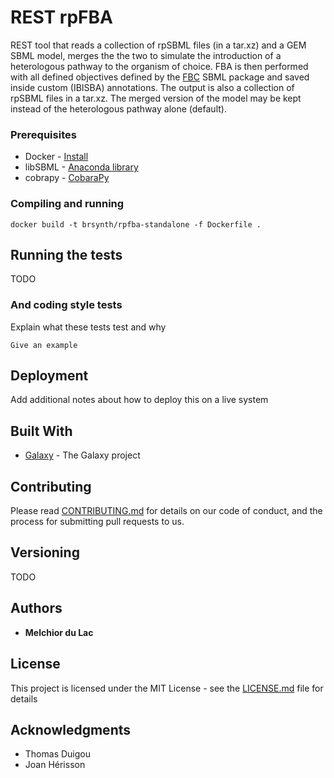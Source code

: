 # REST rpFBA

REST tool that reads a collection of rpSBML files (in a tar.xz) and a GEM SBML model, merges the the two to simulate the introduction of a heterologous pathway to the organism of choice. FBA is then performed with all defined objectives defined by the [FBC](https://co.mbine.org/specifications/sbml.level-3.version-1.fbc.version-2.release-1) SBML package and saved inside custom (IBISBA) annotations. The output is also a collection of rpSBML files in a tar.xz. The merged version of the model may be kept instead of the heterologous pathway alone (default).


### Prerequisites

* Docker - [Install](https://docs.docker.com/v17.09/engine/installation/)
* libSBML - [Anaconda library](https://anaconda.org/SBMLTeam/python-libsbml)
* cobrapy - [CobaraPy](https://github.com/opencobra/cobrapy)

### Compiling and running

```
docker build -t brsynth/rpfba-standalone -f Dockerfile .
```

## Running the tests

TODO

### And coding style tests

Explain what these tests test and why

```
Give an example
```

## Deployment

Add additional notes about how to deploy this on a live system

## Built With

* [Galaxy](https://galaxyproject.org) - The Galaxy project

## Contributing

Please read [CONTRIBUTING.md](https://gist.github.com/PurpleBooth/b24679402957c63ec426) for details on our code of conduct, and the process for submitting pull requests to us.

## Versioning

TODO

## Authors

* **Melchior du Lac** 

## License

This project is licensed under the MIT License - see the [LICENSE.md](LICENSE.md) file for details

## Acknowledgments

* Thomas Duigou
* Joan Hérisson
